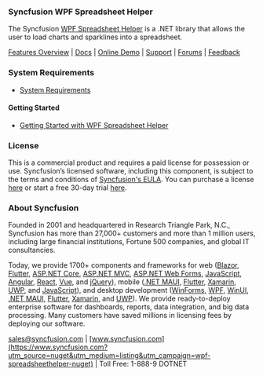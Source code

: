 ### Syncfusion WPF Spreadsheet Helper
The Syncfusion [WPF Spreadsheet Helper](https://www.syncfusion.com/wpf-controls/spreadsheet?utm_source=nuget&utm_medium=listing&utm_campaign=wpf-spreadsheethelper-nuget) is a .NET library that allows the user to load charts and sparklines into a spreadsheet.

[Features Overview](https://www.syncfusion.com/wpf-controls/spreadsheet?utm_source=nuget&utm_medium=listing&utm_campaign=wpf-spreadsheethelper-nuget) | [Docs](	https://help.syncfusion.com/wpf/spreadsheet/data-management?utm_source=nuget&utm_medium=listing&utm_campaign=wpf-spreadsheethelper-nuget) | [Online Demo](https://github.com/syncfusion/wpf-demos?utm_source=nuget&utm_medium=listing&utm_campaign=wpf-spreadsheethelper-nuget) | [Support](https://support.syncfusion.com/create?utm_source=nuget&utm_medium=listing&utm_campaign=wpf-spreadsheethelper-nuget) | [Forums](https://www.syncfusion.com/forums/wpf?utm_source=nuget&utm_medium=listing&utm_campaign=wpf-spreadsheethelper-nuget) | [Feedback](https://www.syncfusion.com/feedback/wpf?utm_source=nuget&utm_medium=listing&utm_campaign=wpf-spreadsheethelper-nuget)

### System Requirements

* [System Requirements](https://help.syncfusion.com/wpf/installation/system-requirements?utm_source=nuget&utm_medium=listing&utm_campaign=wpf-spreadsheethelper-nuget)

#### Getting Started

* [Getting Started with WPF Spreadsheet Helper](https://help.syncfusion.com/wpf/spreadsheet/data-management?utm_source=nuget&utm_medium=listing&utm_campaign=wpf-spreadsheethelper-nuget)

### License

This is a commercial product and requires a paid license for possession or use. Syncfusion’s licensed software, including this component, is subject to the terms and conditions of [Syncfusion's EULA](https://www.syncfusion.com/eula/es/?utm_source=nuget&utm_medium=listing&utm_campaign=wpf-spreadsheethelper-nuget). You can purchase a license [here](https://www.syncfusion.com/sales/products?utm_source=nuget&utm_medium=listing&utm_campaign=wpf-spreadsheethelper-nuget) or start a free 30-day trial [here](https://www.syncfusion.com/account/manage-trials/start-trials?utm_source=nuget&utm_medium=listing&utm_campaign=wpf-spreadsheethelper-nuget).

### About Syncfusion

Founded in 2001 and headquartered in Research Triangle Park, N.C., Syncfusion has more than 27,000+ customers and more than 1 million users, including large financial institutions, Fortune 500 companies, and global IT consultancies.
 
Today, we provide 1700+ components and frameworks for web ([Blazor](https://www.syncfusion.com/blazor-components?utm_source=nuget&utm_medium=listing&utm_campaign=wpf-spreadsheethelper-nuget), [Flutter](https://www.syncfusion.com/flutter-widgets?utm_source=nuget&utm_medium=listing&utm_campaign=wpf-spreadsheethelper-nuget), [ASP.NET Core](https://www.syncfusion.com/aspnet-core-ui-controls?utm_source=nuget&utm_medium=listing&utm_campaign=wpf-spreadsheethelper-nuget), [ASP.NET MVC](https://www.syncfusion.com/aspnet-mvc-ui-controls?utm_source=nuget&utm_medium=listing&utm_campaign=wpf-spreadsheethelper-nuget), [ASP.NET Web Forms](https://www.syncfusion.com/jquery/aspnet-webforms-ui-controls?utm_source=nuget&utm_medium=listing&utm_campaign=wpf-spreadsheethelper-nuget), [JavaScript](https://www.syncfusion.com/javascript-ui-controls?utm_source=nuget&utm_medium=listing&utm_campaign=wpf-spreadsheethelper-nuget), [Angular](https://www.syncfusion.com/angular-ui-components?utm_source=nuget&utm_medium=listing&utm_campaign=wpf-spreadsheethelper-nuget), [React](https://www.syncfusion.com/react-ui-components?utm_source=nuget&utm_medium=listing&utm_campaign=wpf-spreadsheethelper-nuget), [Vue](https://www.syncfusion.com/vue-ui-components?utm_source=nuget&utm_medium=listing&utm_campaign=wpf-spreadsheethelper-nuget), and [jQuery](https://www.syncfusion.com/jquery-ui-widgets?utm_source=nuget&utm_medium=listing&utm_campaign=wpf-spreadsheethelper-nuget)), mobile ([.NET MAUI](https://www.syncfusion.com/maui-controls?utm_source=nuget&utm_medium=listing&utm_campaign=wpf-spreadsheethelper-nuget), [Flutter](https://www.syncfusion.com/flutter-widgets?utm_source=nuget&utm_medium=listing&utm_campaign=wpf-spreadsheethelper-nuget), [Xamarin](https://www.syncfusion.com/xamarin-ui-controls?utm_source=nuget&utm_medium=listing&utm_campaign=wpf-spreadsheethelper-nuget), [UWP](https://www.syncfusion.com/uwp-ui-controls?utm_source=nuget&utm_medium=listing&utm_campaign=wpf-spreadsheethelper-nuget), and [JavaScript](https://www.syncfusion.com/javascript-ui-controls?utm_source=nuget&utm_medium=listing&utm_campaign=wpf-spreadsheethelper-nuget)), and desktop development ([WinForms](https://www.syncfusion.com/winforms-ui-controls?utm_source=nuget&utm_medium=listing&utm_campaign=wpf-spreadsheethelper-nuget), [WPF](https://www.syncfusion.com/wpf-controls?utm_source=nuget&utm_medium=listing&utm_campaign=wpf-spreadsheethelper-nuget), [WinUI](https://www.syncfusion.com/winui-controls?utm_source=nuget&utm_medium=listing&utm_campaign=wpf-spreadsheethelper-nuget), [.NET MAUI](https://www.syncfusion.com/maui-controls?utm_source=nuget&utm_medium=listing&utm_campaign=wpf-spreadsheethelper-nuget), [Flutter](https://www.syncfusion.com/flutter-widgets?utm_source=nuget&utm_medium=listing&utm_campaign=wpf-spreadsheethelper-nuget), [Xamarin](https://www.syncfusion.com/xamarin-ui-controls?utm_source=nuget&utm_medium=listing&utm_campaign=wpf-spreadsheethelper-nuget), and [UWP](https://www.syncfusion.com/uwp-ui-controls?utm_source=nuget&utm_medium=listing&utm_campaign=wpf-spreadsheethelper-nuget)). We provide ready-to-deploy enterprise software for dashboards, reports, data integration, and big data processing. Many customers have saved millions in licensing fees by deploying our software.

[sales@syncfusion.com](mailto:sales@syncfusion.com?Subject=Syncfusion%20WPF%20Spreadsheet%20Helper%20-%20NuGet) | [www.syncfusion.com](https://www.syncfusion.com?utm_source=nuget&utm_medium=listing&utm_campaign=wpf-spreadsheethelper-nuget) | Toll Free: 1-888-9 DOTNET


